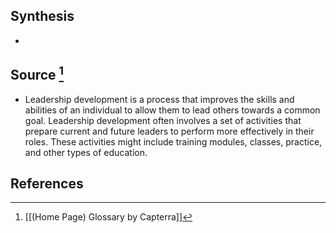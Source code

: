## Synthesis
- 
## Source [^1]
- Leadership development is a process that improves the skills and abilities of an individual to allow them to lead others towards a common goal. Leadership development often involves a set of activities that prepare current and future leaders to perform more effectively in their roles. These activities might include training modules, classes, practice, and other types of education.
## References

[^1]: [[(Home Page) Glossary by Capterra]]